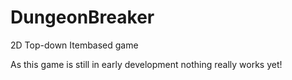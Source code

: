 # DungeonBreaker
2D Top-down Itembased game

As this game is still in early development nothing really works yet!